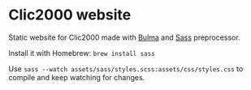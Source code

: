 # Clic2000 website

Static website for Clic2000 made with [Bulma](https://bulma.io) and [Sass](https://sass-lang.com/) preprocessor.

Install it with Homebrew: `brew install sass`

Use `sass --watch assets/sass/styles.scss:assets/css/styles.css` to compile and keep watching for changes.
